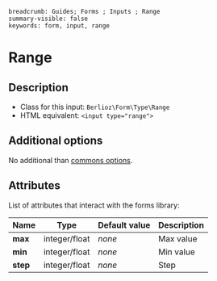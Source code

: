 ```index
breadcrumb: Guides; Forms ; Inputs ; Range
summary-visible: false
keywords: form, input, range
```

# Range

## Description

- Class for this input: `Berlioz\Form\Type\Range`
- HTML equivalent: `<input type="range">`

## Additional options

No additional than [commons options](inputs.md#common-options).

## Attributes

List of attributes that interact with the forms library:

| Name | Type | Default value | Description |
| ---- | ---- | ------------- | ----------- |
| **max** | integer/float | *none* | Max value |
| **min** | integer/float | *none* | Min value |
| **step** | integer/float | *none* | Step |